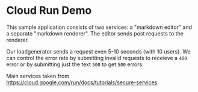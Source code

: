 # Cloud Run Demo

This sample application consists of two services: a "markdown editor" and a separate "markdown renderer".  The editor sends post requests to the renderer.

Our loadgenerator sends a request even 5-10 seconds (with 10 users). We can control the error rate by submitting invalid requests to receieve a `400` error
or by submitting just the text `500` to get `500` errors.

Main services taken from <https://cloud.google.com/run/docs/tutorials/secure-services>.

